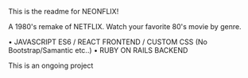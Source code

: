 This is the readme for NEONFLIX!

A 1980's remake of NETFLIX. 
Watch your favorite 80's movie by genre. 

• JAVASCRIPT ES6 / REACT FRONTEND / CUSTOM CSS (No Bootstrap/Samantic etc..)
• RUBY ON RAILS BACKEND

This is an ongoing project 

